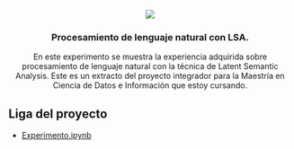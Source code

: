 <div id="top"></div>
<!-- PROJECT LOGO -->
<br />
<div align="center">
  
  <img src="https://www.globallogic.com/de/wp-content/uploads/sites/26/2019/10/Machine-Learning.jpg">

  <h3 align="center">Procesamiento de lenguaje natural con LSA.</h3>

  <p align="center">
    En este experimento se muestra la experiencia adquirida sobre procesamiento de lenguaje natural con la técnica de Latent Semantic Analysis. Este es un extracto del proyecto integrador para la Maestría en Ciencia de Datos e Información que estoy cursando.
  </p>
</div>

## Liga del proyecto

* [Experimento.ipynb](https://github.com/imedinam50/BrandProjects/blob/main/NLP/Experimento.ipynb)
